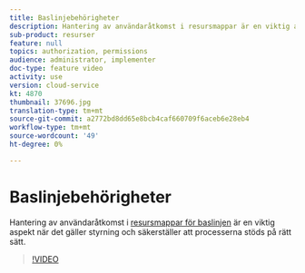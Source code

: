 ```yaml
---
title: Baslinjebehörigheter
description: Hantering av användaråtkomst i resursmappar är en viktig aspekt när det gäller styrning och säkerställer att processerna stöds på rätt sätt.
sub-product: resurser
feature: null
topics: authorization, permissions
audience: administrator, implementer
doc-type: feature video
activity: use
version: cloud-service
kt: 4870
thumbnail: 37696.jpg
translation-type: tm+mt
source-git-commit: a2772bd8dd65e8bcb4caf660709f6aceb6e28eb4
workflow-type: tm+mt
source-wordcount: '49'
ht-degree: 0%

---
```



# Baslinjebehörigheter

Hantering av användaråtkomst i [resursmappar för baslinjen](./baseline-folders.md) är en viktig aspekt när det gäller styrning och säkerställer att processerna stöds på rätt sätt.

>[!VIDEO](https://video.tv.adobe.com/v/37696/?quality=12&learn=on&hidetitle=true)

